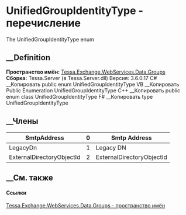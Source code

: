 # UnifiedGroupIdentityType - перечисление
The UnifiedGroupIdentityType enum
## __Definition
 **Пространство имён:**
[Tessa.Exchange.WebServices.Data.Groups](N_Tessa_Exchange_WebServices_Data_Groups.htm)  
 **Сборка:** Tessa.Server (в Tessa.Server.dll) Версия: 3.6.0.17
C# __Копировать
     public enum UnifiedGroupIdentityType
VB __Копировать
     Public Enumeration UnifiedGroupIdentityType
C++ __Копировать
     public enum class UnifiedGroupIdentityType
F# __Копировать
     type UnifiedGroupIdentityType
##  __Члены
SmtpAddress| 0|  Smtp Address  
---|---|---  
LegacyDn| 1|  Legacy DN  
ExternalDirectoryObjectId| 2|  ExternalDirectoryObjectId  
## __См. также
#### Ссылки
[Tessa.Exchange.WebServices.Data.Groups - пространство
имён](N_Tessa_Exchange_WebServices_Data_Groups.htm)
